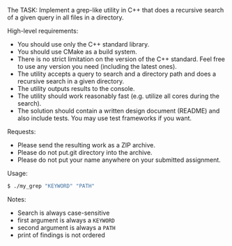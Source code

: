 The TASK:
Implement a grep-like utility in C++ that does a recursive search of a given query in all files in a directory.

High-level requirements:
- You should use only the C++ standard library.
- You should use CMake as a build system.
- There is no strict limitation on the version of the C++ standard. Feel free to use any version you need (including the latest ones).
- The utility accepts a query to search and a directory path and does a recursive search in a given directory.
- The utility outputs results to the console.
- The utility should work reasonably fast (e.g. utilize all cores during the search).
- The solution should contain a written design document (README) and also include tests. You may use test frameworks if you want.

Requests:
- Please send the resulting work as a ZIP archive. 
- Please do not put.git directory into the archive.
- Please do not put your name anywhere on your submitted assignment.

Usage:
```bash
$ ./my_grep "KEYWORD" "PATH"
```

Notes:
- Search is always case-sensitive
- first argument is always a `KEYWORD`
- second argument is always a `PATH`
- print of findings is not ordered
